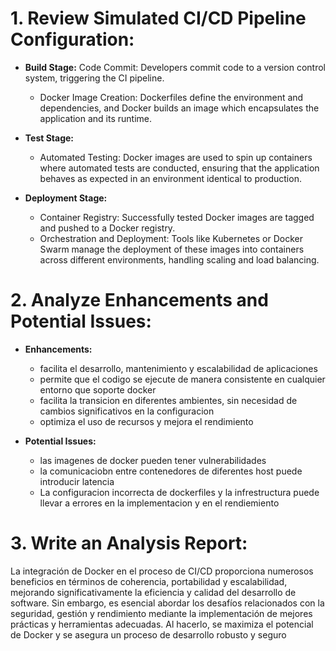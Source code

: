 # 1. Review Simulated CI/CD Pipeline Configuration:
* **Build Stage:**
Code Commit: Developers commit code to a version control system, triggering the CI pipeline.
    * Docker Image Creation: Dockerfiles define the environment and dependencies, and Docker builds an image which encapsulates the application and its runtime.

* **Test Stage:**
    * Automated Testing: Docker images are used to spin up containers where automated tests are conducted, ensuring that the application behaves as expected in an environment identical to production.

* **Deployment Stage:**
    * Container Registry: Successfully tested Docker images are tagged and pushed to a Docker registry.
    * Orchestration and Deployment: Tools like Kubernetes or Docker Swarm manage the deployment of these images into containers across different environments, handling scaling and load balancing.


# 2. Analyze Enhancements and Potential Issues:
*   **Enhancements:** 
    * facilita el desarrollo, mantenimiento y escalabilidad de aplicaciones
    * permite que el codigo se ejecute de manera consistente en cualquier entorno que soporte docker
    * facilita la transicion en diferentes ambientes, sin necesidad de cambios significativos en la configuracion
    * optimiza el uso de recursos y mejora el rendimiento

*   **Potential Issues:**
    * las imagenes de docker pueden tener vulnerabilidades
    * la comunicaciobn entre contenedores de diferentes host puede introducir latencia
    * La configuracion incorrecta de dockerfiles y la infrestructura puede llevar a errores en la implementacion y en el rendiemiento

# 3. Write an Analysis Report:

La integración de Docker en el proceso de CI/CD proporciona numerosos beneficios en términos de coherencia, portabilidad y escalabilidad, mejorando significativamente la eficiencia y calidad del desarrollo de software. Sin embargo, es esencial abordar los desafíos relacionados con la seguridad, gestión y rendimiento mediante la implementación de mejores prácticas y herramientas adecuadas. Al hacerlo, se maximiza el potencial de Docker y se asegura un proceso de desarrollo robusto y seguro
